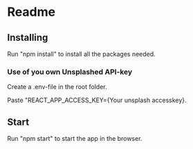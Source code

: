 # Readme

## Installing

Run "npm install" to install all the packages needed.


### Use of you own Unsplashed API-key

Create a .env-file in the root folder.

Paste "REACT_APP_ACCESS_KEY={Your unsplash accesskey}.

## Start

Run "npm start" to start the app in the browser.
